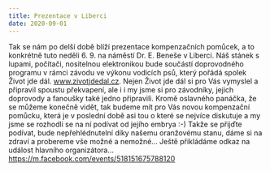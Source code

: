 ```yaml
---
title: Prezentace v Liberci
date: 2020-09-01
---
```

Tak se nám po delší době blíží prezentace kompenzačních pomůcek, a to konkrétně tuto neděli 6. 9. na náměstí Dr. E. Beneše v Liberci.
Náš stánek s lupami, počítači, nositelnou elektronikou bude součástí doprovodného programu v rámci závodu ve výkonu vodicích psů, který pořádá spolek Život jde dál.
www.zivotjdedal.cz.
Nejen Život jde dál si pro Vás vymyslel a připravil spoustu překvapení, ale i i my jsme si pro závodníky, jejich doprovody a fanoušky také jedno připravili.
Kromě oslavného panáčka, že se můžeme konečně vidět, tak budeme mít pro Vás novou kompenzační pomůcku, která je v poslední době asi tou o které se nejvíce diskutuje a my jsme se rozhodli se na ní podívat od jejího embrya :-)
Takže se přijďte podívat, bude nepřehlédnutelní díky našemu oranžovému stanu, dáme si na zdraví a probereme vše možné a nemožné…
Ještě přikládáme odkaz na událost hlavního organizátora…
https://m.facebook.com/events/518151675788120